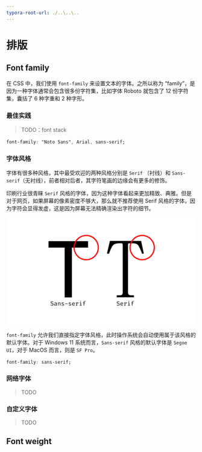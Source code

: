```yaml
---
typora-root-url: ./..\..\..
---
```


# 排版

## Font family

在 CSS 中，我们使用 `font-family` 来设置文本的字体。之所以称为 “family”，是因为一种字体通常会包含很多份字符集，比如字体 Roboto 就包含了 12 份字符集，囊括了 6 种字重和 2 种字形。

### 最佳实践

> TODO：font stack

```css
font-family: "Noto Sans", Arial, sans-serif;
```

### 字体风格

字体有很多种风格，其中最受欢迎的两种风格分别是 `Serif` （衬线）和 `Sans-serif`（无衬线），前者相对后者，其字符笔画的边缘会有更多的修饰。

印刷行业很青睐 `Serif` 风格的字体，因为这种字体看起来更加精致、典雅。但是对于网页，如果屏幕的像素密度不够大，那么就不推荐使用 Serif 风格的字体，因为字符会显得发虚，这是因为屏幕无法精确渲染出字符的细节。

![字体风格](/static/image/markdown/css/typography/font-style.png)

`font-family` 允许我们直接指定字体风格，此时操作系统会自动使用属于该风格的默认字体。对于 Windows 11 系统而言，`Sans-serif` 风格的默认字体是 `Segoe UI`，对于 MacOS 而言，则是 `SF Pro`。

```css
font-family: sans-serif;
```

### 网络字体

> TODO

### 自定义字体

> TODO

## Font weight
